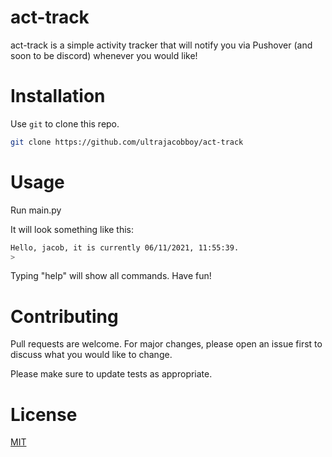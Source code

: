 # act-track
act-track is a simple activity tracker that will notify you via Pushover (and soon to be discord) whenever you would like!

# Installation
Use `git` to clone this repo.

```bash
git clone https://github.com/ultrajacobboy/act-track
```

# Usage
Run main.py

It will look something like this:
```bash
Hello, jacob, it is currently 06/11/2021, 11:55:39.
>
```
Typing "help" will show all commands. Have fun!

# Contributing
Pull requests are welcome. For major changes, please open an issue first to discuss what you would like to change.

Please make sure to update tests as appropriate.

# License
[MIT](https://choosealicense.com/licenses/mit/)
